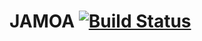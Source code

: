 JAMOA                                                                                     [![Build Status](https://drone.io/github.com/KaminoCoding/JAMOA/status.png)](https://drone.io/github.com/KaminoCoding/JAMOA/latest)
=====
